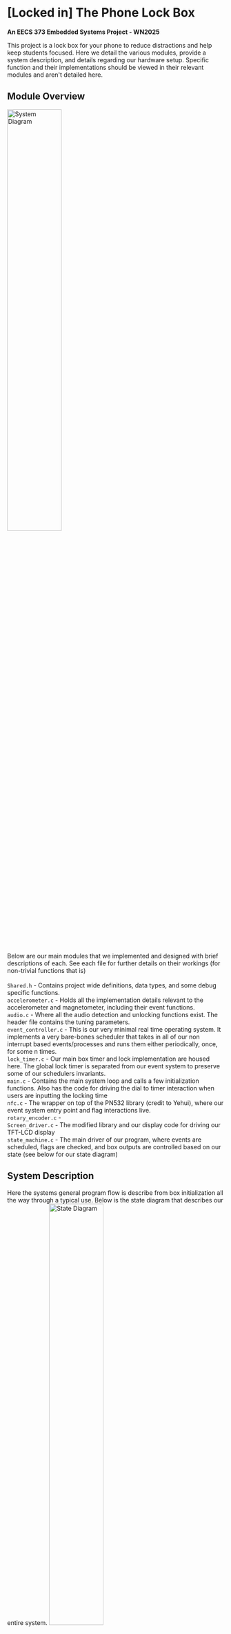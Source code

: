 # [Locked in] The Phone Lock Box #
**An EECS 373 Embedded Systems Project - WN2025**

This project is a lock box for your phone to reduce distractions and help keep
students focused. Here we detail the various modules, provide a system description, and details regarding our hardware setup. Specific function and their implementations should be viewed in their relevant modules and aren't detailed here.

## Module Overview ##
<img src="" alt="System Diagram" style="width:50%; height:auto;"><br>
Below are our main modules that we implemented and designed with brief descriptions of each. See each file for further details on their workings (for non-trivial functions that is)<br><br>
`Shared.h` - Contains project wide definitions, data types, and some debug specific functions.<br>
`accelerometer.c` - Holds all the implementation details relevant to the accelerometer and magnetometer, including their event functions.<br>
`audio.c` - Where all the audio detection and unlocking functions exist. The header file contains the tuning parameters.<br>
`event_controller.c` - This is our very minimal real time operating system. It implements a very bare-bones scheduler that takes in all of our non interrupt based events/processes and runs them either periodically, once, for some n times. <br>
`lock_timer.c` - Our main box timer and lock implementation are housed here. The global lock timer is separated from our event system to preserve some of our schedulers invariants. <br>
`main.c` - Contains the main system loop and calls a few initialization functions. Also has the code for driving the dial to timer interaction when users are inputting the locking time<br>
`nfc.c` - The wrapper on top of the PN532 library (credit to Yehui), where our event system entry point and flag interactions live.<br>
`rotary_encoder.c` -  <br>
`Screen_driver.c` - The modified library and our display code for driving our TFT-LCD display <br>
`state_machine.c` - The main driver of our program, where events are scheduled, flags are checked, and box outputs are controlled based on our state (see below for our state diagram)<br>

## System Description ##
Here the systems general program flow is describe from box initialization all the way through a typical use. Below is the state diagram that describes our entire system.
<img src="" alt="State Diagram" style="width:50%; height:auto;">

### Startup ###
Immediately on power up the various modules have their initialization functions called where various I2C, SPI connections are used to send relevant information to our NFC, Accelerometer, and the Display. After which our internal systems such as the state machine, event system and master timer are set up to their default states. Finally, we put disable all our interrupts, so they can be re-enabled only in the states we need.

Our state machine's entry point is a sleep state where the box schedules events relevant to wake up (accelerometer and rotary encoder polling). This is done by calling our eventRegister() and passing in the relevant sensor event/entry functions. We also enable our rotary encoder interrupt. 

### Unlocked States ###
Once the box is woken up from its initial sleep state the box enters into a state where the user can set the timer which we handle a differently then a lot of our systems by directly sampling the decoded count and passing that into timer 2 cnt register.

Once a phone is set into the box our NFC board detects and sets the NFC_PHONE_PRESENT Flag, telling the state machine to move onto into prompting the use they would like to lock the box. Once the switch interrupt has triggered and inserted the appropriate flag the box transitions into the cancelable lock state, finally after the 5-second timer calls back and inserts the timer complete flag moving into the locked states, trigger timer 2 to start counting down and engaging the solenoid.

### Locked States ###


## Hardware Overview ##
<img src="" alt="Pinout diagram" style="width:50%; height:auto;">